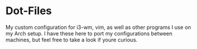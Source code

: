 # Dot-Files
My custom configuration for i3-wm, vim, as well as other programs I use on my Arch setup.
I have these here to port my configurations between machines, but feel free to take a look if youre curious.
